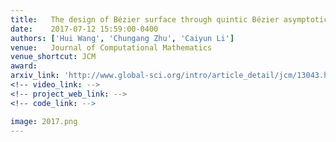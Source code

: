 ```yaml
---
title:   The design of Bézier surface through quintic Bézier asymptotic quadrilateral
date:    2017-07-12 15:59:00-0400
authors: ['Hui Wang', 'Chungang Zhu', 'Caiyun Li']
venue:   Journal of Computational Mathematics
venue_shortcut: JCM
award:
arxiv_link: 'http://www.global-sci.org/intro/article_detail/jcm/13043.html'
<!-- video_link: -->
<!-- project_web_link: -->
<!-- code_link: -->

image: 2017.png
---
```

<!-- pdf_link:  'https://wwmore.github.io/hwang/assets/pub/2018jcm.pdf'  -->
